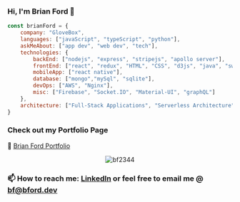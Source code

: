 ### Hi, I'm Brian Ford 👋


```javascript
const brianFord = { 
    company: "GloveBox",
    languages: ["javaScript", "typeScript", "python"],
    askMeAbout: ["app dev", "web dev", "tech"],
    technologies: {
        backEnd: ["nodejs", "express", "stripejs", "apollo server"],
        frontEnd: ["react", "redux", "HTML", "CSS", "d3js", "java", "swift"],
        mobileApp: ["react native"],
        database: ["mongo","mySql", "sqlite"],
        devOps: ["AWS", "Nginx"],
        misc: ["Firebase", "Socket.IO", "Material-UI", "graphQL"]
    },
    architecture: ["Full-Stack Applications", "Serverless Architecture", "Progressive web applications", "Single page applications", "Mobile applications"]
}
```

### Check out my Portfolio Page

🔭  [Brian Ford Portfolio](https://bf2344.netlify.app)

<p align='center'>
<img src="https://github-readme-stats.vercel.app/api?username=bf2344&layout=compact&text_color=daf7dc&bg_color=151515&show_icons=true&count_private=true" alt="bf2344"/>

### 📫 How to reach me: [LinkedIn](https://www.linkedin.com/in/bf2344/) or feel free to email me @ [bf@bford.dev](mailto:bf@bford.dev)
</p>

